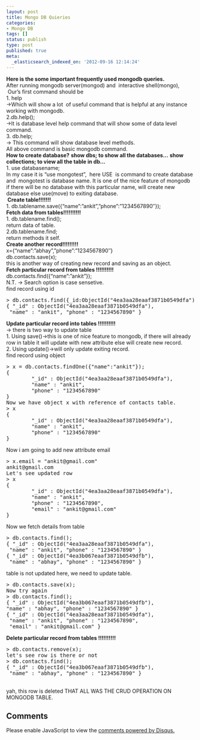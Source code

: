 ```yaml
---
layout: post
title: Mongo DB Quieries
categories:
- Mongo DB
tags: []
status: publish
type: post
published: true
meta:
  _elasticsearch_indexed_on: '2012-09-16 12:14:24'
---
```


<div><strong>Here is the some important frequently used mongodb queries.</strong></div>

<div>After running mongodb server(mongod) and  interactive shell(mongo),  Our’s first command should be</div>
<div>1. help</div>
<div>-&gt;Which will show a lot  of useful command that is helpful at any instance working with mongodb.</div>

<div>2.db.help();</div>
<div>-&gt;It is database level help command that will show some of data level command.</div>

<div>3. db.help;</div>
<div>-&gt; This command will show database level methods.</div>
<div>All above command is basic mongodb command.</div>

<div><strong>How to create database?</strong>
<strong>show dbs; to show all the databases...</strong>
<strong>show collections; to view all the table in db...</strong></div>
<div></div>
<div>1. use databasename;</div>
<div>In my case it is “use mongotest”,  here USE  is command to create database and  mongotest is database name. It is one of the nice feature of mongodb if there will be no database with this particular name, will create new database else use(move) to exiting database.</div>
<div><strong> Create table!!!!!!!</strong></div>


<div>1. db.tablename.save({“name”:”ankit”,”phone”:”1234567890″});</div>
<div><strong>Fetch data from tables!!!!!!!!!!</strong></div>
<div>1. db.tablename.find();</div>
<div>return data of table.</div>
<div>2.db.tablename.find;</div>
<div>return methods it self.</div>
<div><strong>Create another record!!!!!!!!!</strong></div>
<div>x={“name”:”abhay”,”phone”:”1234567890″}</div>
<div>db.contacts.save(x);</div>
<div>this is another way of creating new record and saving as an object.</div>
<div><strong>Fetch particular record from tables !!!!!!!!!!</strong></div>
<div>db.contacts.find({“name”:”ankit”});</div>
<div>N.T. -&gt; Search option is case sensetive.</div>
<div>find record using id</div>
<pre>&gt; db.contacts.find({_id:ObjectId("4ea3aa28eaaf3871b0549dfa")});
{ "_id" : ObjectId("4ea3aa28eaaf3871b0549dfa"),
 "name" : "ankit", "phone" : "1234567890" }</pre>
<div><strong>Update particular record into tables !!!!!!!!!!</strong></div>
<div>-&gt; there is two way to update table</div>
<div>1. Using save()-&gt;this is one of nice feature to mongodb, if there will already row in table it will update with new attribute else will create new record.</div>
<div>2. Using update()-&gt;will only update exiting record.</div>
<div>find record using object</div>
<pre>&gt; x = db.contacts.findOne({"name":"ankit"});
{
        "_id" : ObjectId("4ea3aa28eaaf3871b0549dfa"),
        "name" : "ankit",
        "phone" : "1234567890"
}
Now we have object x with reference of contacts table.
&gt; x
{
        "_id" : ObjectId("4ea3aa28eaaf3871b0549dfa"),
        "name" : "ankit",
        "phone" : "1234567890"
}</pre>
<div>Now i am going to add new attribute email</div>
<pre>&gt; x.email = "ankit@gmail.com"
ankit@gmail.com
Let's see updated row 
&gt; x
{
        "_id" : ObjectId("4ea3aa28eaaf3871b0549dfa"),
        "name" : "ankit",
        "phone" : "1234567890",
        "email" : "ankit@gmail.com"
}</pre>
<div>Now we fetch details from table</div>
<pre>&gt; db.contacts.find();
{ "_id" : ObjectId("4ea3aa28eaaf3871b0549dfa"),
 "name" : "ankit", "phone" : "1234567890" }
{ "_id" : ObjectId("4ea3b067eaaf3871b0549dfb"),
 "name" : "abhay", "phone" : "1234567890" }</pre>
<div>table is not updated here, we need to update table.</div>
<pre>&gt; db.contacts.save(x);
Now try again
&gt; db.contacts.find();
{ "_id" : ObjectId("4ea3b067eaaf3871b0549dfb"), 
"name" : "abhay", "phone" : "1234567890" }
{ "_id" : ObjectId("4ea3aa28eaaf3871b0549dfa"),
 "name" : "ankit", "phone" : "1234567890",
 "email" : "ankit@gmail.com" }</pre>
<div><strong>Delete particular record from tables !!!!!!!!!!</strong></div>
<pre>&gt; db.contacts.remove(x);
let's see row is there or not
&gt; db.contacts.find();
{ "_id" : ObjectId("4ea3b067eaaf3871b0549dfb"),
 "name" : "abhay", "phone" : "1234567890" }
</pre><br />
yah, this row is deleted
THAT ALL WAS THE CRUD OPERATION ON MONGODB TABLE.



<h2 class="gray">Comments</h2>

<div>
<div id="disqus_thread" aria-live="polite"><noscript>Please enable JavaScript to view the <a href="http://disqus.com/?ref_noscript">comments powered by Disqus.</a></noscript>
</div>
</div>

<script type="text/javascript">
  var disqus_shortname = 'sukendhar';
  // var disqus_developer = 1;
  var disqus_identifier = 'http://sukendharreddy.com/mongo-db-quieries/';
  var disqus_url = 'http://sukendharreddy.com/mongo-db-quieries/';
  var disqus_script = 'embed.js';
  (function () {
  var dsq = document.createElement('script'); dsq.type = 'text/javascript'; dsq.async = true;
  dsq.src = 'http://' + disqus_shortname + '.disqus.com/' + disqus_script;
  (document.getElementsByTagName('head')[0] || document.getElementsByTagName('body')[0]).appendChild(dsq);
  }());
</script>

